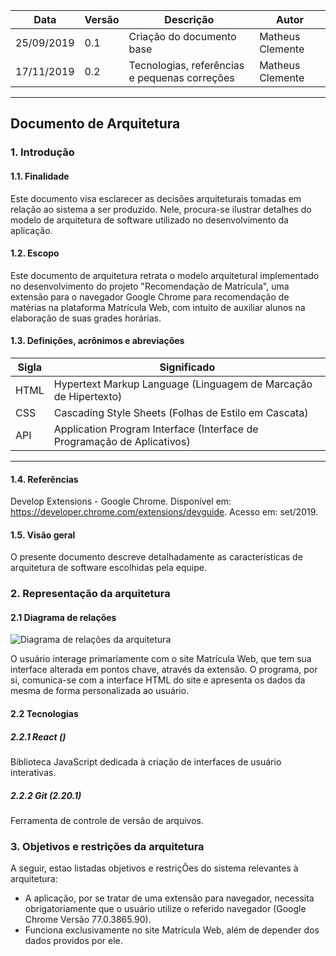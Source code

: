 |Data|Versão|Descrição|Autor|
|----|------|---------|-----|
|25/09/2019|0.1|Criação do documento base|Matheus Clemente|
|17/11/2019|0.2|Tecnologias, referências e pequenas correções|Matheus Clemente|
---

## Documento de Arquitetura

### 1. Introdução

#### 1.1. Finalidade

<p>
Este documento visa esclarecer as decisões arquiteturais tomadas em relação ao sistema a ser produzido. Nele, procura-se ilustrar detalhes do modelo de arquitetura de software utilizado no desenvolvimento da aplicação.
</p>


#### 1.2. Escopo

<p>
Este documento de arquitetura retrata o modelo arquitetural implementado no desenvolvimento do projeto "Recomendação de Matrícula", uma extensão para o navegador Google Chrome para recomendação de matérias na plataforma Matrícula Web, com intuito de auxiliar alunos na elaboração de suas grades horárias.
</p>


#### 1.3. Definições, acrônimos e abreviações

|Sigla|Significado|
|----|------|
|HTML|Hypertext Markup Language (Linguagem de Marcação de Hipertexto)|
|CSS|Cascading Style Sheets (Folhas de Estilo em Cascata)|
|API|Application Program Interface (Interface de Programação de Aplicativos)|
---


#### 1.4. Referências

Develop Extensions - Google Chrome. Disponível em: <https://developer.chrome.com/extensions/devguide>. Acesso em: set/2019.


#### 1.5. Visão geral

<p>
O presente documento descreve detalhadamente as características de arquitetura de software escolhidas pela equipe.
</p>

### 2. Representação da arquitetura
#### 2.1 Diagrama de relações
![Diagrama de relações da arquitetura](https://i.imgur.com/UoeLLqi.png)

<p>
O usuário interage primariamente com o site Matrícula Web, que tem sua interface alterada em pontos chave, através da extensão. O programa, por si, comunica-se com a interface HTML do site e apresenta os dados da mesma de forma personalizada ao usuário.
</p>

#### 2.2 Tecnologias 
##### 2.2.1 React ()
<p>
Biblioteca JavaScript dedicada à criação de interfaces de usuário interativas. 
</p>

##### 2.2.2 Git (2.20.1)
<p>
Ferramenta de controle de versão de arquivos.
</p>

### 3. Objetivos e restrições da arquitetura

<p>
A seguir, estao listadas objetivos e restriçÕes do sistema relevantes à arquitetura:

- A aplicação, por se tratar de uma extensão para navegador, necessita obrigatoriamente que o usuário utilize o referido navegador (Google Chrome Versão 77.0.3865.90).
- Funciona exclusivamente no site Matrícula Web, além de depender dos dados providos por ele.
 </p>
